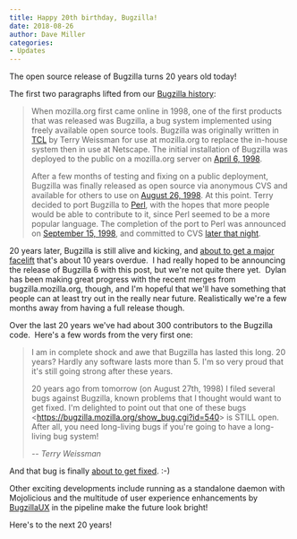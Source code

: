 ```yaml
---
title: Happy 20th birthday, Bugzilla!
date: 2018-08-26
author: Dave Miller
categories:
- Updates
---
```

The open source release of Bugzilla turns 20 years old today\!

The first two paragraphs lifted from our [Bugzilla
history](https://www.bugzilla.org/about/):

> When mozilla.org first came online in 1998, one of the first products
> that was released was Bugzilla, a bug system implemented using freely
> available open source tools. Bugzilla was originally written in
> [TCL](http://www.tcl.tk/scripting/) by Terry Weissman for use at
> mozilla.org to replace the in-house system then in use at Netscape.
> The initial installation of Bugzilla was deployed to the public on a
> mozilla.org server on
> [April 6, 1998](https://www-archive.mozilla.org/news.html#p17).
> 
> After a few months of testing and fixing on a public deployment,
> Bugzilla was finally released as open source via anonymous CVS and
> available for others to use on
> [August 26, 1998](https://www-archive.mozilla.org/news.html#p44). At
> this point. Terry decided to port Bugzilla to
> [Perl](http://www.perl.org), with the hopes that more people would be
> able to contribute to it, since Perl seemed to be a more popular
> language. The completion of the port to Perl was announced on
> [September 15, 1998](https://www-archive.mozilla.org/news.html#p51),
> and committed to CVS [later that
> night](https://github.com/bugzilla/bugzilla/commit/4727e6c09f88e63f02e6c8f359862d0c0942ed36).

20 years later, Bugzilla is still alive and kicking, and [about to get a
major facelift](https://github.com/bugzilla/harmony) that's about 10
years overdue.  I had really hoped to be announcing the release of
Bugzilla 6 with this post, but we're not quite there yet.  Dylan has
been making great progress with the recent merges from
bugzilla.mozilla.org, though, and I'm hopeful that we'll have something
that people can at least try out in the really near future.
Realistically we're a few months away from having a full release though.

Over the last 20 years we've had about 300 contributors to the Bugzilla
code.  Here's a few words from the very first one:

> I am in complete shock and awe that Bugzilla has lasted this long. 20
> years? Hardly any software lasts more than 5. I'm so very proud that
> it's still going strong after these years.
> 
> 20 years ago from tomorrow (on August 27th, 1998) I filed several bugs
> against Bugzilla, known problems that I thought would want to get
> fixed. I'm delighted to point out that one of these bugs
> \<<https://bugzilla.mozilla.org/show_bug.cgi?id=540>\> is STILL open.
> After all, you need long-living bugs if you're going to have a
> long-living bug system\!
> 
> *-- Terry Weissman*

And that bug is finally [about to get
fixed](https://twitter.com/BugzillaUX/status/1032106489979125760). :-)

Other exciting developments include running as a standalone daemon with
Mojolicious and the multitude of user experience enhancements by
[BugzillaUX](https://twitter.com/BugzillaUX) in the pipeline make the
future look bright\!

Here's to the next 20 years\!
